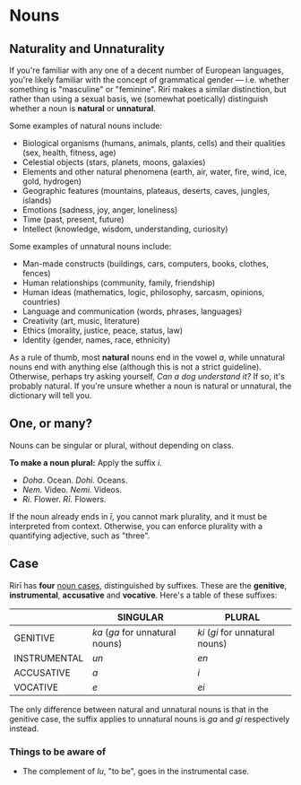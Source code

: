 # Nouns

## Naturality and Unnaturality

If you're familiar with any one of a decent number of European languages, you're likely familiar with the concept of grammatical gender — i.e. whether something is "masculine" or "feminine". Rirī makes a similar distinction, but rather than using a sexual basis, we (somewhat poetically) distinguish whether a noun is **natural** or **unnatural**.

Some examples of natural nouns include:
- Biological organisms (humans, animals, plants, cells) and their qualities (sex, health, fitness, age)
- Celestial objects (stars, planets, moons, galaxies)
- Elements and other natural phenomena (earth, air, water, fire, wind, ice, gold, hydrogen)
- Geographic features (mountains, plateaus, deserts, caves, jungles, islands)
- Emotions (sadness, joy, anger, loneliness)
- Time (past, present, future)
- Intellect (knowledge, wisdom, understanding, curiosity)

Some examples of unnatural nouns include:
- Man-made constructs (buildings, cars, computers, books, clothes, fences)
- Human relationships (community, family, friendship)
- Human ideas (mathematics, logic, philosophy, sarcasm, opinions, countries)
- Language and communication (words, phrases, languages)
- Creativity (art, music, literature)
- Ethics (morality, justice, peace, status, law)
- Identity (gender, names, race, ethnicity)

As a rule of thumb, most **natural** nouns end in the vowel *a*, while unnatural nouns end with anything else (although this is not a strict guideline). Otherwise, perhaps try asking yourself, *Can a dog understand it?* If so, it's probably natural. If you're unsure whether a noun is natural or unnatural, the dictionary will tell you.

## One, or many?

Nouns can be singular or plural, without depending on class.

**To make a noun plural:** Apply the suffix *i*.
- *Doha*. Ocean. *Dohi.* Oceans.
- *Nem.* Video. *Nemi.* Videos.
- *Ri.* Flower. *Rī.* Flowers.

If the noun already ends in *ī*, you cannot mark plurality, and it must be interpreted from context. Otherwise, you can enforce plurality with a quantifying adjective, such as "three".

## Case

Rirī has **four** [noun cases](https://en.wikipedia.org/wiki/Grammatical_case), distinguished by suffixes. These are the **genitive**, **instrumental**, **accusative** and **vocative**. Here's a table of these suffixes:

|              | SINGULAR | PLURAL  |
|--------------|----------|---------|
| GENITIVE     | *ka* (*ga* for unnatural nouns)  | *ki* (*gi* for unnatural nouns) |
| INSTRUMENTAL | *un*   | *en*  |
| ACCUSATIVE   | *a*    | *i*    |
| VOCATIVE     | *e*    | *ei*  |

The only difference between natural and unnatural nouns is that in the genitive case, the suffix applies to unnatural nouns is *ga* and *gi* respectively instead.

### Things to be aware of

- The complement of *lu*, "to be", goes in the instrumental case.


